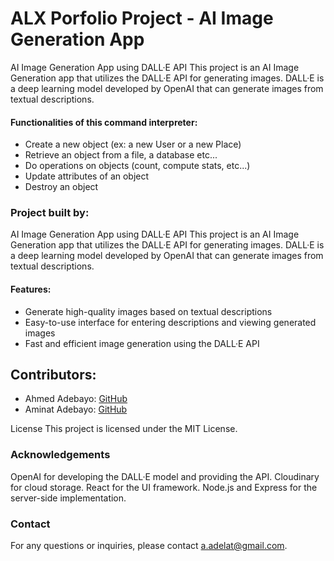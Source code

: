 # ALX Porfolio Project - AI Image Generation App

AI Image Generation App using DALL·E API
This project is an AI Image Generation app that utilizes the DALL·E API for generating images. DALL·E is a deep learning model developed by OpenAI that can generate images from textual descriptions.

#### Functionalities of this command interpreter:

- Create a new object (ex: a new User or a new Place)
- Retrieve an object from a file, a database etc...
- Do operations on objects (count, compute stats, etc...)
- Update attributes of an object
- Destroy an object

### Project built by:

AI Image Generation App using DALL·E API
This project is an AI Image Generation app that utilizes the DALL·E API for generating images. DALL·E is a deep learning model developed by OpenAI that can generate images from textual descriptions.

#### Features:

- Generate high-quality images based on textual descriptions
- Easy-to-use interface for entering descriptions and viewing generated images
- Fast and efficient image generation using the DALL·E API

## Contributors:

- Ahmed Adebayo: [GitHub](https://github.com/anzhy11)
- Aminat Adebayo: [GitHub](https://github.com/aminat27)

License
This project is licensed under the MIT License.

### Acknowledgements

OpenAI for developing the DALL·E model and providing the API.
Cloudinary for cloud storage.
React for the UI framework.
Node.js and Express for the server-side implementation.

### Contact

For any questions or inquiries, please contact a.adelat@gmail.com.
